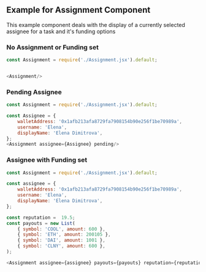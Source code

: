 ## Example for Assignment Component

This example component deals with the display of a currently selected assignee for a task and it's funding options

### No Assignment or Funding set
```js
const Assignment = require('./Assignment.jsx').default;


<Assignment/>
```

### Pending Assignee
```js
const Assignment = require('./Assignment.jsx').default;

const Assignee = {
    walletAddress: '0x1afb213afa8729fa7908154b90e256f1be70989a',
    username: 'Elena',
    displayName: 'Elena Dimitrova',
};
<Assignment assignee={Assignee} pending/>
```


### Assignee with Funding set
```js
const Assignment = require('./Assignment.jsx').default;

const assignee = {
    walletAddress: '0x1afb213afa8729fa7908154b90e256f1be70989a',
    username: 'Elena',
    displayName: 'Elena Dimitrova',
};

const reputation =  19.5;
const payouts = new List(
    { symbol: 'COOL', amount: 600 },
    { symbol: 'ETH', amount: 200105 },
    { symbol: 'DAI', amount: 1001 },
    { symbol: 'CLNY', amount: 600 },
);

<Assignment assignee={assignee} payouts={payouts} reputation={reputation} />
```
